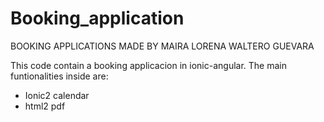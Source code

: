 # Booking_application
BOOKING APPLICATIONS MADE BY MAIRA LORENA WALTERO GUEVARA 

This code contain a booking  applicacion in ionic-angular. 
The main funtionalities inside are:
* Ionic2 calendar 
* html2 pdf



